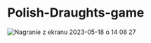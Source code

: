 # Polish-Draughts-game

![Nagranie z ekranu 2023-05-18 o 14 08 27](https://github.com/RafalGontarski/Polish-Draughts-game/assets/106514250/080ce1ee-a64b-40fb-9626-56365cafa15f)
